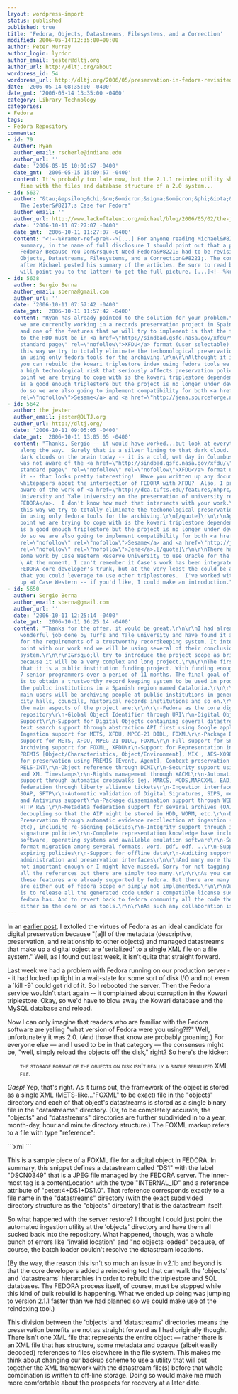 ```yaml
---
layout: wordpress-import
status: published
published: true
title: 'Fedora, Objects, Datastreams, Filesystems, and a Correction'
modified: 2006-05-14T12:35:00+00:00
author: Peter Murray
author_login: lyrdor
author_email: jester@dltj.org
author_url: http://dltj.org/about
wordpress_id: 54
wordpress_url: http://dltj.org/2006/05/preservation-in-fedora-revisited/
date: '2006-05-14 08:35:00 -0400'
date_gmt: '2006-05-14 13:35:00 -0400'
category: Library Technology
categories:
- Fedora
tags:
- Fedora Repository
comments:
- id: 79
  author: Ryan
  author_email: rscherle@indiana.edu
  author_url: ''
  date: '2006-05-15 10:09:57 -0400'
  date_gmt: '2006-05-15 15:09:57 -0400'
  content: It's probably too late now, but the 2.1.1 reindex utility should work just
    fine with the files and database structure of a 2.0 system...
- id: 5637
  author: "&tau;&epsilon;&chi;&nu;&omicron;&sigma;&omicron;&phi;&iota;&alpha; &raquo;
    The Jester&#8217;s Case for Fedora"
  author_email: ''
  author_url: http://www.lackoftalent.org/michael/blog/2006/05/02/the-jesters-case-for-fedora/
  date: '2006-10-11 07:27:07 -0400'
  date_gmt: '2006-10-11 11:27:07 -0400'
  content: "<!--%kramer-ref-pre%-->[...] For anyone reading Michael&#8217;s excellent
    summary, in the name of full disclosure I should point out that a piece of &#8220;Why
    Fedora? Because You Don&rsquo;t Need Fedora&#8221; had to be revisited with &#8220;Fedora,
    Objects, Datastreams, Filesystems, and a Correction&#8221;. The correction came
    after Michael posted his summary of the articles. Be sure to read both (the former
    will point you to the latter) to get the full picture. [...]<!--%kramer-ref-post%-->"
- id: 5638
  author: Sergio Berna
  author_email: sberna@gmail.com
  author_url: ''
  date: '2006-10-11 07:57:42 -0400'
  date_gmt: '2006-10-11 11:57:42 -0400'
  content: "Ryan has already pointed to the solution for your problem.\r\n\r\nNevertheless,
    we are currently working in a records preservation project in Spain using fedora
    and one of the features that we will try to implement is that the final AIP written
    to the HDD must be in <a href=\"http://sindbad.gsfc.nasa.gov/xfdu/\" title=\"XFDU
    standard page\" rel=\"nofollow\">XFDU</a> format (user selectable).\r\n\r\nIn
    this way we try to totally eliminate the techonological preservation risk involved
    in using only fedora tools for the archiving.\r\n\r\nAlthought it is true that
    you can rebuild the kowari triplestore index using fedora tools we also find it
    a high technological risk that seriously affects preservation policies.\r\n\r\nAnother
    point we are trying to cope with is the kowari triplestore dependency. Kowari
    is a good enough triplestore but the project is no longer under development. To
    do so we are also going to implement compatibility for both <a href=\"http://www.openrdf.org\"
    rel=\"nofollow\">Sesame</a> and <a href=\"http://jena.sourceforge.net/\" rel=\"nofollow\">Jena</a>."
- id: 5642
  author: the jester
  author_email: jester@DLTJ.org
  author_url: http://dltj.org/
  date: '2006-10-11 09:05:05 -0400'
  date_gmt: '2006-10-11 13:05:05 -0400'
  content: "Thanks, Sergio -- it would have worked...but look at everything I learned
    along the way.  Surely that is a silver lining to that dark cloud.  (I've got
    dark clouds on the brain today -- it is a cold, wet day in Columbus, Ohio.)\r\n\r\nI
    was not aware of the <a href=\"http://sindbad.gsfc.nasa.gov/xfdu/\" title=\"XFDU
    standard page\" rel=\"nofollow\" rel=\"nofollow\">XFDU</a> format until you mentioned
    it -- that looks pretty interesting!  Have you written up any documentation or
    whitepapers about the intersection of FEDORA with XFDU?  Also, I presume you are
    aware of the work of <a href=\"http://dca.tufts.edu/features/nhprc/\" rel=\"nofollow\">Tufts
    University and Yale University on the preservation of university records using
    FEDORA</a>.  I don't know how much that intersects with your work.\r\n\r\n[quote]\r\nIn
    this way we try to totally eliminate the techonological preservation risk involved
    in using only fedora tools for the archiving.\r\n[/quote]\r\n\r\nAgreed!\r\n\r\n[quote]Another
    point we are trying to cope with is the kowari triplestore dependency. Kowari
    is a good enough triplestore but the project is no longer under development. To
    do so we are also going to implement compatibility for both <a href=\"http://www.openrdf.org\"
    rel=\"nofollow\" rel=\"nofollow\">Sesame</a> and <a href=\"http://jena.sourceforge.net/\"
    rel=\"nofollow\" rel=\"nofollow\">Jena</a>.[/quote]\r\n\r\nThere has already been
    some work by Case Western Reserve University to use Oracle for the triplestore.
    \ At the moment, I can't remember it Case's work has been integrated into the
    FEDORA core developer's trunk, but at the very least the could be a level of abstraction
    that you could leverage to use other triplestores.  I've worked with the folks
    up at Case Western -- if you'd like, I could make an introduction."
- id: 5650
  author: Sergio Berna
  author_email: sberna@gmail.com
  author_url: ''
  date: '2006-10-11 12:25:14 -0400'
  date_gmt: '2006-10-11 16:25:14 -0400'
  content: "Thanks for the offer, it would be great.\r\n\r\nI had already seen the
    wonderful job done by Turfs and Yale university and have found it a valid description
    for the requirements of a trustworthy recordkeeping system. It intersects at some
    point with our work and we will be using several of their conclusions on the final
    system.\r\n\r\nI&rsquo;ll try to introduce the project scope as briefly as I can
    because it will be a very complex and long project.\r\n\r\nThe first thing is
    that it is a public institution funding project. With funding enough for 5 to
    7 senior programmers over a period of 11 months. The final goal of the project
    is to obtain a trustworthy record keeping system to be used in production by all
    the public institutions in a Spanish region named Catalonia.\r\n\r\nAs such the
    main users will be archiving people at public institutions in general such as
    city halls, councils, historical records institutions and so on.\r\n\r\nBriefly
    the main aspects of the project are:\r\n\r\n-Fedora as the core digital object
    repository\r\n-Global Object Identifier through URI\r\n-Digital Object Versioning
    Support\r\n-Support for Digital Objects containing several datastreams\r\n-Full
    text search support through abstraction API first using Google appliance\r\n-Package
    Ingestion support for METS, XFDU, MPEG-21 DIDL, FOXML\r\n-Package Dissemination
    support for METS, XFDU, MPEG-21 DIDL, FOXML\r\n-Full support for SPARQL queries\r\n-Package
    Archiving support for FOXML, XFDU\r\n-Support for Representation information using
    PREMIS [Object/Characteristics, Object/Environment], MIX , AES-X098B\r\n-Support
    for preservation using PREMIS [Event, Agent], Context preservation through RELS-EXT,
    RELS-INT\r\n-Object reference through DCMI\r\n-Security support using PREMIS [Object/Fixity]
    and XML Timestamps\r\n-Rights management through XACML\r\n-Automatic non-RDF ontology
    support through automatic crosswalks [ej. MARCS, MODS,MARCXML, EAD,&hellip;]\r\n-Identity
    federation through liberty alliance tickets\r\n-Ingestion interfaces using WEBDAV/DELTAV,
    SOAP, SFTP\r\n-Automatic validation of Digital Signatures, SIPS, metadata format
    and Antivirus support\r\n-Package dissemination support through WEBDAV, SOAP,
    HTTP REST\r\n-Metadata federation support for several archives (OAI-PMH)\r\n-Storage
    decoupling so that the AIP might be stored in HDD, WORM, etc.\r\n-Digital Signature
    Preservation through automatic evidence recollection at ingestion (CRL, timestamp,
    etc), including re-signing policies\r\n-Integrity support through incremental
    signature policies\r\n-Complete representation knowledge base including algorithms,
    software, operating systems and available emulation software\r\n-Support for automatic
    format migration among several formats, word, pdf, odf, ..\r\n-Support for record
    expiring policies\r\n-Support for offline data\r\n-Auditing support\r\n-Full HTML
    administration and preservation interfaces\r\n\r\nAnd many more that either are
    not important enough or I might have missed. Sorry for not tagging accordingly
    all the references but there are simply too many.\r\n\r\nAs you can see many of
    these features are already supported by fedora. But there are many areas that
    are either out of fedora scope or simply not implemented.\r\n\r\nOur intention
    is to release all the generated code under a compatible license such as the one
    fedora has. And to revert back to fedora community all the code they wish to have
    either in the core or as tools.\r\n\r\nAs such any collaboration is always welcomed."
---
```

<p>In an <a href="/article/why-fedora-because-you-dont-need-fedora/">earlier post</a>, I extolled the virtues of Fedora as an ideal candidate for digital preservation because "[a]ll of the metadata (descriptive, preservation, and relationship to other objects) and managed datastreams that make up a digital object are 'serialized' to a single XML file on a file system."  Well, as I found out last week, it isn't quite that straight forward.</p>
<p>Last week we had a problem with Fedora running on our production server -- it had locked up tight in a wait-state for some sort of disk I/O and not even a `kill -9` could get rid of it.  So I rebooted the server.  Then the Fedora service wouldn't start again -- it complained about corruption in the Kowari triplestore.  Okay, so we'd have to blow away the Kowari database and the MySQL database and reload.</p>
<p>Now I can only imagine that readers who are familiar with the Fedora software are yelling "what version of Fedora were you using?!?"  Well, unfortunately it was 2.0.  (And those that know are probably groaning.)  For everyone else &mdash; and I used to be in that category &mdash; the consensus might be, "well, simply reload the objects off the disk," right?  So here's the kicker:</p>
<div style="margin-left: 2em; font-variant: small-caps;">
the storage format of the objects on disk isn't really a single serialized XML file.
</div>
<p><i>Gasp!</i>  Yep, that's right.  As it turns out, the framework of the object is stored as a single XML (METS-like..."FOXML" to be exact) file in the "objects" directory and each of that object's datastreams is stored as a single binary file in the "datastreams" directory.  (Or, to be completely accurate, the "objects" and "datastreams" directories are further subdivided in to a year, month-day, hour and minute directory structure.)  The FOXML markup refers to a file with type "reference":</p>
```xml
    <foxml:datastream ID="DS1" STATE="A" CONTROL_GROUP="M" VERSIONABLE="true">
        <foxml:datastreamVersion ID="DS1.0" LABEL="DSCN0349" CREATED="2006-03-20T20:58:54.352Z" MIMETYPE="image/jpeg" SIZE="0">
            <foxml:contentLocation TYPE="INTERNAL_ID" REF="peter:4+DS1+DS1.0" />
        </foxml:datastreamVersion>
    </foxml:datastream>
```
<p>This is a sample piece of a FOXML file for a digital object in FEDORA.  In summary, this snippet defines a datastream called "DS1" with the label "DSCN0349" that is a JPEG file managed by the FEDORA server.  The inner-most tag is a contentLocation with the type "INTERNAL_ID" and a reference attribute of "peter:4+DS1+DS1.0".  That reference corresponds exactly to a file name in the "datastreams" directory (with the exact subdivided directory structure as the "objects" directory) that is the datastream itself.</p>
<p>So what happened with the server restore?  I thought I could just point the automated ingestion utility at the 'objects' directory and have them all sucked back into the repository.  What happened, though, was a whole bunch of errors like "invalid location" and "no objects loaded" because, of course, the batch loader couldn't resolve the datastream locations.</p>
<p>(By the way, the reason this isn't so much an issue in v2.1b and beyond is that the core developers added a reindexing tool that can walk the 'objects' and 'datastreams' hierarchies in order to rebuild the triplestore and SQL databases.  The FEDORA process itself, of course, must be stopped while this kind of bulk rebuild is happening.  What we ended up doing was jumping to version 2.1.1 faster than we had planned so we could make use of the reindexing tool.)</p>
<p>This division between the 'objects' and 'datastreams' directories means the preservation benefits are not as straight forward as I had originally thought.  There isn't one XML file that represents the entire object &mdash; rather there is an XML file that has structure, some metadata and opaque (albeit easily decoded) references to files elsewhere in the file system.  This makes me think about changing our backup scheme to use a utility that will put together the XML framework with the datastream file(s) before that whole combination is written to off-line storage.  Doing so would make me much more comfortable about the prospects for recovery at a later date.</p>
